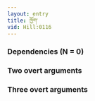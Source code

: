 ```yaml
---
layout: entry
title: ཁྱོག་
vid: Hill:0116
---
```

### Dependencies (N = 0)


### Two overt arguments


### Three overt arguments
